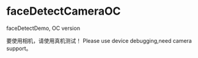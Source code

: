 # faceDetectCameraOC
faceDetectDemo, OC version

要使用相机，请使用真机测试！
Please use device debugging,need camera support。